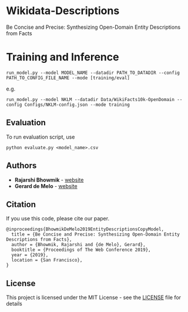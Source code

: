 # Wikidata-Descriptions
Be Concise and Precise: Synthesizing Open-Domain Entity Descriptions from Facts

# Training and Inference
```
run_model.py --model MODEL_NAME --datadir PATH_TO_DATADIR --config PATH_TO_CONFIG_FILE_NAME --mode [training/eval]
```
e.g.
```
run_model.py --model NKLM --datadir Data/WikiFacts10k-OpenDomain --config Configs/NKLM-config.json --mode training
```
## Evaluation

To run evaluation script, use

```
python evaluate.py <model_name>.csv
```

## Authors

* **Rajarshi Bhowmik**  - [website](https://kingsaint.github.io)
* **Gerard de Melo** - [website](http://gerard.demelo.org)

## Citation

If you use this code, please cite our paper.

```
@inproceedings{BhowmikDeMelo2019EntityDescriptionsCopyModel,
  title = {Be Concise and Precise: Synthesizing Open-Domain Entity Descriptions from Facts},
  author = {Bhowmik, Rajarshi and {de Melo}, Gerard},
  booktitle = {Proceedings of The Web Conference 2019},
  year = {2019},
  location = {San Francisco},
}
```

## License

This project is licensed under the MIT License - see the [LICENSE](LICENSE) file for details
